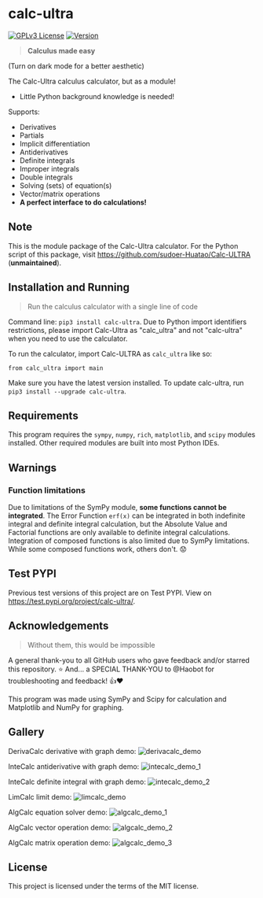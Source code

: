 # calc-ultra

[![GPLv3 License](https://img.shields.io/badge/License-MIT-green.svg)](https://opensource.org/license/mit/) [![Version](https://img.shields.io/badge/Version-1.3.4-blue.svg)](https://github.com/sudoer-Huatao/Calc-ULTRA_Calculus-Calculator)

> **Calculus made easy**

(Turn on dark mode for a better aesthetic)

The Calc-Ultra calculus calculator, but as a module!

- Little Python background knowledge is needed!

Supports:

- Derivatives
- Partials
- Implicit differentiation
- Antiderivatives
- Definite integrals
- Improper integrals
- Double integrals
- Solving (sets) of equation(s)
- Vector/matrix operations
- **A perfect interface to do calculations!**  

## Note

This is the module package of the Calc-Ultra calculator. For the Python script of this package, visit <https://github.com/sudoer-Huatao/Calc-ULTRA> (**unmaintained**).

## Installation and Running

> Run the calculus calculator with a single line of code

Command line: `pip3 install calc-ultra`.
Due to Python import identifiers restrictions, please import Calc-Ultra as "calc_ultra" and not "calc-ultra" when you need to use the calculator.

To run the calculator, import Calc-ULTRA as `calc_ultra` like so:

`from calc_ultra import main`

Make sure you have the latest version installed. To update calc-ultra, run `pip3 install --upgrade calc-ultra`.

## Requirements

This program requires the `sympy`,  `numpy`, `rich`, `matplotlib`, and `scipy` modules installed. Other required modules are built into most Python IDEs.

## Warnings

### Function limitations

Due to limitations of the SymPy module, **some functions cannot be integrated**. The Error Function `erf(x)` can be integrated in both indefinite integral and definite integral calculation, but the Absolute Value and Factorial functions are only available to definite integral calculations. Integration of composed functions is also limited due to SymPy limitations. While some composed functions work, others don't. 😟

## Test PYPI

Previous test versions of this project are on Test PYPI. View on <https://test.pypi.org/project/calc-ultra/>.

## Acknowledgements

> Without them, this would be impossible

A general thank-you to all GitHub users who gave feedback and/or starred this repository. ⭐️
And... a SPECIAL THANK-YOU to @Haobot for troubleshooting and feedback! 👍❤️

This program was made using SymPy and Scipy for calculation and Matplotlib and NumPy for graphing.

## Gallery

DerivaCalc derivative with graph demo:
![derivacalc_demo](https://github.com/sudoer-Huatao/calc_ultra/assets/135504586/3d99a51d-2e46-414c-8929-fa16016a856a "derivacalc_demo")

InteCalc antiderivative with graph demo:
![intecalc_demo_1](https://github.com/sudoer-Huatao/calc_ultra/assets/135504586/f61d44ae-cebf-4972-b63f-7f08ee6655b5 "intecalc_demo_1")

InteCalc definite integral with graph demo:
![intecalc_demo_2](https://github.com/sudoer-Huatao/calc_ultra/assets/135504586/b8294186-92f5-4df3-a000-d63f6fff93b0 "intecalc_demo_2")

LimCalc limit demo:
![limcalc_demo](https://github.com/sudoer-Huatao/calc_ultra/assets/135504586/12db6a7b-a836-43ce-8cef-7bcf707051f7 "limcalc_demo")

AlgCalc equation solver demo:
![algcalc_demo_1](https://github.com/sudoer-Huatao/calc_ultra/assets/135504586/e4cfa016-52bf-43b5-a839-af9f42546468 "algcalc_demo_1")

AlgCalc vector operation demo:
![algcalc_demo_2](https://github.com/sudoer-Huatao/calc_ultra/assets/135504586/7f043cb2-6b0a-4460-ab35-30f09632b1c3 "algcalc_demo_2")

AlgCalc matrix operation demo:
![algcalc_demo_3](https://github.com/sudoer-Huatao/calc_ultra/assets/135504586/a9a5d56e-424a-4ef8-beb9-a9b64ce1a3f5 "algcalc_demo_3")

## License

This project is licensed under the terms of the MIT license.
